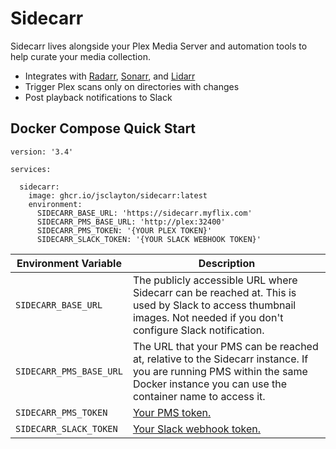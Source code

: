 # Sidecarr

Sidecarr lives alongside your Plex Media Server and automation tools to help curate your media collection.

- Integrates with [Radarr](https://radarr.video/), [Sonarr](https://sonarr.tv/), and [Lidarr](https://lidarr.audio/)
- Trigger Plex scans only on directories with changes
- Post playback notifications to Slack

## Docker Compose Quick Start

```
version: '3.4'

services:

  sidecarr:
    image: ghcr.io/jsclayton/sidecarr:latest
    environment:
      SIDECARR_BASE_URL: 'https://sidecarr.myflix.com'
      SIDECARR_PMS_BASE_URL: 'http://plex:32400'
      SIDECARR_PMS_TOKEN: '{YOUR PLEX TOKEN}'
      SIDECARR_SLACK_TOKEN: '{YOUR SLACK WEBHOOK TOKEN}'
```

| Environment Variable | Description |
| --- | --- |
| `SIDECARR_BASE_URL` | The publicly accessible URL where Sidecarr can be reached at. This is used by Slack to access thumbnail images. Not needed if you don't configure Slack notification. |
| `SIDECARR_PMS_BASE_URL` | The URL that your PMS can be reached at, relative to the Sidecarr instance. If you are running PMS within the same Docker instance you can use the container name to access it. |
| `SIDECARR_PMS_TOKEN` | [Your PMS token.](https://support.plex.tv/articles/204059436-finding-an-authentication-token-x-plex-token/) |
| `SIDECARR_SLACK_TOKEN` | [Your Slack webhook token.](https://api.slack.com/messaging/webhooks) |